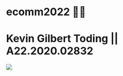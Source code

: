 # ecomm2022  :student:

<h1> Kevin Gilbert Toding || A22.2020.02832 </h1>

<img src="https://thumbs.gfycat.com/FlippantFlickeringEquestrian-size_restricted.gif">
